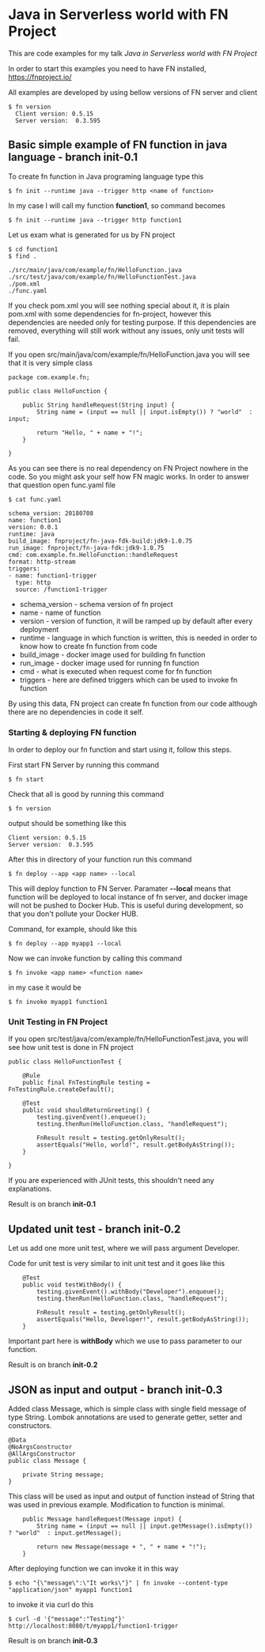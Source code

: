 # Java in Serverless world with FN Project

This are code examples for my talk *Java in Serverless world with FN Project*

In order to start this examples you need to have FN installed, https://fnproject.io/ 

All examples are developed by using bellow versions of FN server and client 

```
$ fn version
  Client version: 0.5.15
  Server version:  0.3.595
```

## Basic simple example of FN function in java language - branch init-0.1

To create fn function in Java programing language type this

```
$ fn init --runtime java --trigger http <name of function>
```

In my case I will call my function **function1**, so command becomes

```
$ fn init --runtime java --trigger http function1
```

Let us exam what is generated for us by FN project

```
$ cd function1
$ find .

./src/main/java/com/example/fn/HelloFunction.java
./src/test/java/com/example/fn/HelloFunctionTest.java
./pom.xml
./func.yaml
```

If you check pom.xml you will see nothing special about it, it is plain pom.xml with some dependencies for fn-project, however this dependencies are needed only for testing purpose.
If this dependencies are removed, everything will still work without any issues, only unit tests will fail.

If you open src/main/java/com/example/fn/HelloFunction.java you will see that it is very simple class 

```
package com.example.fn;

public class HelloFunction {

    public String handleRequest(String input) {
        String name = (input == null || input.isEmpty()) ? "world"  : input;

        return "Hello, " + name + "!";
    }

}
```

As you can see there is no real dependency on FN Project nowhere in the code. So you might ask your self how FN magic works. 
In order to answer that question open func.yaml file

```
$ cat func.yaml

schema_version: 20180708
name: function1
version: 0.0.1
runtime: java
build_image: fnproject/fn-java-fdk-build:jdk9-1.0.75
run_image: fnproject/fn-java-fdk:jdk9-1.0.75
cmd: com.example.fn.HelloFunction::handleRequest
format: http-stream
triggers:
- name: function1-trigger
  type: http
  source: /function1-trigger
```

- schema_version - schema version of fn project
- name - name of function
- version - version of function, it will be ramped up by default after every deployment
- runtime - language in which function is written, this is needed in order to know how to create fn function from code
- build_image - docker image used for building fn function
- run_image - docker image used for running fn function
- cmd - what is executed when request come for fn function
- triggers - here are defined triggers which can be used to invoke fn function

By using this data, FN project can create fn function from our code although there are no dependencies in code it self.


### Starting & deploying FN function

In order to deploy our fn function and start using it, follow this steps. 

First start FN Server by running this command 

```
$ fn start
```

Check that all is good by running this command 

```
$ fn version
```
output should be something like this

```
Client version: 0.5.15
Server version:  0.3.595

```

After this in directory of your function run this command 

```
$ fn deploy --app <app name> --local
```

This will deploy function to FN Server.
Paramater **--local** means that function will be deployed to local instance of fn server, and docker image will not be pushed to Docker Hub. This is useful during development, so that you don't pollute your Docker HUB.

Command, for example, should like this 

```
$ fn deploy --app myapp1 --local
```

Now we can invoke function by calling this command

```
$ fn invoke <app name> <function name>
```

in my case it would be 

```
$ fn invoke myapp1 function1

```


### Unit Testing in FN Project

If you open src/test/java/com/example/fn/HelloFunctionTest.java, you will see how unit test is done in FN project

```
public class HelloFunctionTest {

    @Rule
    public final FnTestingRule testing = FnTestingRule.createDefault();

    @Test
    public void shouldReturnGreeting() {
        testing.givenEvent().enqueue();
        testing.thenRun(HelloFunction.class, "handleRequest");

        FnResult result = testing.getOnlyResult();
        assertEquals("Hello, world!", result.getBodyAsString());
    }

}
```

If you are experienced with JUnit tests, this shouldn't need any explanations.

Result is on branch **init-0.1**

## Updated unit test - branch init-0.2

Let us add one more unit test, where we will pass argument Developer. 

Code for unit test is very similar to init unit test and it goes like this

```
    @Test
    public void testWithBody() {
        testing.givenEvent().withBody("Developer").enqueue();
        testing.thenRun(HelloFunction.class, "handleRequest");

        FnResult result = testing.getOnlyResult();
        assertEquals("Hello, Developer!", result.getBodyAsString());
    }
```

Important part here is **withBody** which we use to pass parameter to our function. 

Result is on branch **init-0.2**

## JSON as input and output - branch init-0.3

Added class Message, which is simple class with single field message of type String.
Lombok annotations are used to generate getter, setter and constructors.

```
@Data
@NoArgsConstructor
@AllArgsConstructor
public class Message {

    private String message;
}
```

This class will be used as input and output of function instead of String that was used in previous example. Modification to function is minimal.

```
    public Message handleRequest(Message input) {
        String name = (input == null || input.getMessage().isEmpty()) ? "world"  : input.getMessage();

        return new Message(message + ", " + name + "!");
    }

``` 

After deploying function we can invoke it in this way

```
$ echo "{\"message\":\"It works\"}" | fn invoke --content-type "application/json" myapp1 function1

```

to invoke it via curl do this

```
$ curl -d '{"message":"Testing"}' http://localhost:8080/t/myapp1/function1-trigger
```

Result is on branch **init-0.3**